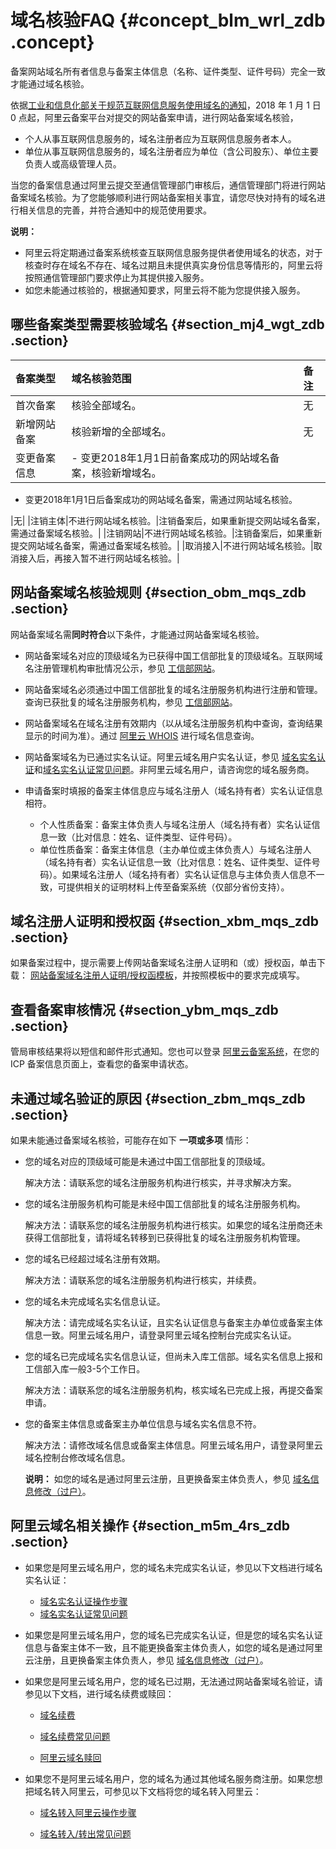 # 域名核验FAQ {#concept_blm_wrl_zdb .concept}

备案网站域名所有者信息与备案主体信息（名称、证件类型、证件号码）完全一致才能通过域名核验。

依据[工业和信息化部关于规范互联网信息服务使用域名的通知](http://www.miit.gov.cn/newweb/n1146285/n1146352/n3054355/n3057709/n3057714/c5930543/content.html)，2018 年 1 月 1 日 0 点起，阿里云备案平台对提交的网站备案申请，进行网站备案域名核验，

-   个人从事互联网信息服务的，域名注册者应为互联网信息服务者本人。
-   单位从事互联网信息服务的，域名注册者应为单位（含公司股东）、单位主要负责人或高级管理人员。

当您的备案信息通过阿里云提交至通信管理部门审核后，通信管理部门将进行网站备案域名核验。为了您能够顺利进行网站备案相关事宜，请您尽快对持有的域名进行相关信息的完善，并符合通知中的规范使用要求。

**说明：** 

-   阿里云将定期通过备案系统核查互联网信息服务提供者使用域名的状态，对于核查时存在域名不存在、域名过期且未提供真实身份信息等情形的，阿里云将按照通信管理部门要求停止为其提供接入服务。
-   如您未能通过核验的，根据通知要求，阿里云将不能为您提供接入服务。

## 哪些备案类型需要核验域名 {#section_mj4_wgt_zdb .section}

|备案类型|域名核验范围|备注|
|:---|:-----|:-|
|首次备案|核验全部域名。|无|
|新增网站备案|核验新增的全部域名。|无|
|变更备案信息| -   变更2018年1月1日前备案成功的网站域名备案，核验新增域名。
-   变更2018年1月1日后备案成功的网站域名备案，需通过网站域名核验。

 |无|
|注销主体|不进行网站域名核验。|注销备案后，如果重新提交网站域名备案，需通过备案域名核验。|
|注销网站|不进行网站域名核验。|注销备案后，如果重新提交网站域名备案，需通过备案域名核验。|
|取消接入|不进行网站域名核验。|取消接入后，再接入暂不进行网站域名核验。|

## 网站备案域名核验规则 {#section_obm_mqs_zdb .section}

网站备案域名需**同时符合**以下条件，才能通过网站备案域名核验。

-   网站备案域名对应的顶级域名为已获得中国工信部批复的顶级域名。互联网域名注册管理机构审批情况公示，参见 [工信部网站](http://域名.信息)。
-   网站备案域名必须通过中国工信部批复的域名注册服务机构进行注册和管理。查询已获批复的域名注册服务机构，参见 [工信部网站](http://域名.信息)。
-   网站备案域名在域名注册有效期内（以从域名注册服务机构中查询，查询结果显示的时间为准）。通过 [阿里云 WHOIS](http://whois.aliyun.com/) 进行域名信息查询。
-   网站备案域名为已通过实名认证。阿里云域名用户实名认证，参见 [域名实名认证](https://help.aliyun.com/document_detail/35881.html)和[域名实名认证常见问题](https://help.aliyun.com/document_detail/41880.html)。非阿里云域名用户，请咨询您的域名服务商。
-   申请备案时填报的备案主体信息应与域名注册人（域名持有者）实名认证信息相符。

    -   个人性质备案：备案主体负责人与域名注册人（域名持有者）实名认证信息一致（比对信息：姓名、证件类型、证件号码）。
    -   单位性质备案：备案主体信息（主办单位或主体负责人）与域名注册人（域名持有者）实名认证信息一致（比对信息：姓名、证件类型、证件号码）。如果域名注册人（域名持有者）实名认证信息与主体负责人信息不一致，可提供相关的证明材料上传至备案系统（仅部分省份支持）。

## 域名注册人证明和授权函 {#section_xbm_mqs_zdb .section}

如果备案过程中，提示需要上传网站备案域名注册人证明和（或）授权函，单击下载： [网站备案域名注册人证明/授权函模板](http://docs-aliyun.cn-hangzhou.oss.aliyun-inc.com/assets/attach/64289/cn_zh/1514873663673/%E6%9C%89%E5%85%B3%E7%BD%91%E7%AB%99%E5%A4%87%E6%A1%88%E5%9F%9F%E5%90%8D%E6%B3%A8%E5%86%8C%E4%BA%BA%E7%9A%84%E8%AF%81%E6%98%8E%E5%8F%8A%E9%99%84%E4%BB%B62.0.docx)，并按照模板中的要求完成填写。

## 查看备案审核情况 {#section_ybm_mqs_zdb .section}

管局审核结果将以短信和邮件形式通知。您也可以登录 [阿里云备案系统](https://beian.aliyun.com/order/index)，在您的 ICP 备案信息页面上，查看您的备案申请状态。

## 未通过域名验证的原因 {#section_zbm_mqs_zdb .section}

如果未能通过备案域名核验，可能存在如下 **一项或多项** 情形：

-   您的域名对应的顶级域可能是未通过中国工信部批复的顶级域。

    解决方法：请联系您的域名注册服务机构进行核实，并寻求解决方案。

-   您的域名注册服务机构可能是未经中国工信部批复的域名注册服务机构。

    解决方法：请联系您的域名注册服务机构进行核实。如果您的域名注册商还未获得工信部批复，请将域名转移到已获得批复的域名注册服务机构管理。

-   您的域名已经超过域名注册有效期。

    解决方法：请联系您的域名注册服务机构进行核实，并续费。

-   您的域名未完成域名实名信息认证。

    解决方法：请完成域名实名认证，且实名认证信息与备案主办单位或备案主体信息一致。阿里云域名用户，请登录阿里云域名控制台完成实名认证。

-   您的域名已完成域名实名信息认证，但尚未入库工信部。域名实名信息上报和工信部入库一般3-5个工作日。

    解决方法：请联系您的域名注册服务机构，核实域名已完成上报，再提交备案申请。

-   您的备案主体信息或备案主办单位信息与域名实名信息不符。

    解决方法：请修改域名信息或备案主体信息。阿里云域名用户，请登录阿里云域名控制台修改域名信息。

    **说明：** 如您的域名是通过阿里云注册，且更换备案主体负责人，参见 [域名信息修改（过户）](../../../../../cn.zh-CN/域名管理/域名信息修改.md#)。


## 阿里云域名相关操作 {#section_m5m_4rs_zdb .section}

-   如果您是阿里云域名用户，您的域名未完成实名认证，参见以下文档进行域名实名认证：

    -   [域名实名认证操作步骤](../../../../../cn.zh-CN/域名实名认证/域名实名认证概述.md#)
    -   [域名实名认证常见问题](../../../../../cn.zh-CN/常见问题/注册认证类问题/域名实名认证.md#)
-   如果您是阿里云域名用户，您的域名已完成实名认证，但是您的域名实名认证信息与备案主体不一致，且不能更换备案主体负责人，如您的域名是通过阿里云注册，且更换备案主体负责人，参见 [域名信息修改（过户）](../../../../../cn.zh-CN/域名管理/域名信息修改.md#)。

-   如果您是阿里云域名用户，您的域名已过期，无法通过网站备案域名验证，请参见以下文档，进行域名续费或赎回：

    -   [域名续费](../../../../../cn.zh-CN/域名管理/域名续费.md#)

    -   [域名续费常见问题](../../../../../cn.zh-CN/常见问题/注册认证类问题/域名续费.md#)

    -   [阿里云域名赎回](../../../../../cn.zh-CN/域名管理/阿里云域名赎回.md#)

-   如果您不是阿里云域名用户，您的域名为通过其他域名服务商注册。如果您想把域名转入阿里云，可参见以下文档将您的域名转入阿里云：

    -   [域名转入阿里云操作步骤](../../../../../cn.zh-CN/域名转移/域名转入阿里云.md#)

    -   [域名转入/转出常见问题](../../../../../cn.zh-CN/常见问题/注册认证类问题/域名转入__转出.md#)



